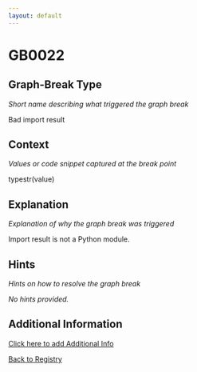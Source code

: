 ```yaml
---
layout: default
---
```

# GB0022

## Graph-Break Type
*Short name describing what triggered the graph break*

Bad import result

## Context
*Values or code snippet captured at the break point*

typestr(value)

## Explanation
*Explanation of why the graph break was triggered*

Import result is not a Python module.

## Hints
*Hints on how to resolve the graph break*

*No hints provided.*


## Additional Information

<!-- ADDITIONAL INFORMATION START - Add custom information below this line -->

<!-- ADDITIONAL INFORMATION END -->


[Click here to add Additional Info](https://github.com/meta-pytorch/compile-graph-break-site/edit/main/docs/gb/gb0022.md)

[Back to Registry](../index.html)
